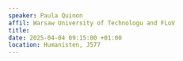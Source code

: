```yaml
---
speaker: Paula Quinon
affil: Warsaw University of Technologu and FLoV
title: 
date: 2025-04-04 09:15:00 +01:00
location: Humanisten, J577
---
```


